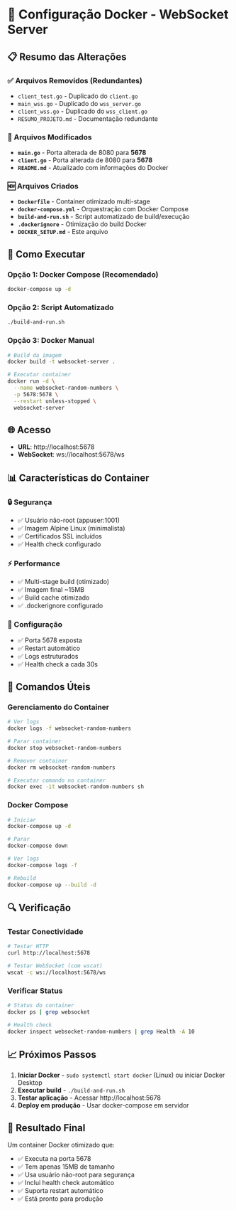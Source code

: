 # 🐳 Configuração Docker - WebSocket Server

## 📋 Resumo das Alterações

### ✅ Arquivos Removidos (Redundantes)
- `client_test.go` - Duplicado do `client.go`
- `main_wss.go` - Duplicado do `wss_server.go`
- `client_wss.go` - Duplicado do `wss_client.go`
- `RESUMO_PROJETO.md` - Documentação redundante

### 🔧 Arquivos Modificados
- **`main.go`** - Porta alterada de 8080 para **5678**
- **`client.go`** - Porta alterada de 8080 para **5678**
- **`README.md`** - Atualizado com informações do Docker

### 🆕 Arquivos Criados
- **`Dockerfile`** - Container otimizado multi-stage
- **`docker-compose.yml`** - Orquestração com Docker Compose
- **`build-and-run.sh`** - Script automatizado de build/execução
- **`.dockerignore`** - Otimização do build Docker
- **`DOCKER_SETUP.md`** - Este arquivo

## 🚀 Como Executar

### Opção 1: Docker Compose (Recomendado)
```bash
docker-compose up -d
```

### Opção 2: Script Automatizado
```bash
./build-and-run.sh
```

### Opção 3: Docker Manual
```bash
# Build da imagem
docker build -t websocket-server .

# Executar container
docker run -d \
  --name websocket-random-numbers \
  -p 5678:5678 \
  --restart unless-stopped \
  websocket-server
```

## 🌐 Acesso
- **URL**: http://localhost:5678
- **WebSocket**: ws://localhost:5678/ws

## 📊 Características do Container

### 🔒 Segurança
- ✅ Usuário não-root (appuser:1001)
- ✅ Imagem Alpine Linux (minimalista)
- ✅ Certificados SSL incluídos
- ✅ Health check configurado

### ⚡ Performance
- ✅ Multi-stage build (otimizado)
- ✅ Imagem final ~15MB
- ✅ Build cache otimizado
- ✅ .dockerignore configurado

### 🔧 Configuração
- ✅ Porta 5678 exposta
- ✅ Restart automático
- ✅ Logs estruturados
- ✅ Health check a cada 30s

## 📝 Comandos Úteis

### Gerenciamento do Container
```bash
# Ver logs
docker logs -f websocket-random-numbers

# Parar container
docker stop websocket-random-numbers

# Remover container
docker rm websocket-random-numbers

# Executar comando no container
docker exec -it websocket-random-numbers sh
```

### Docker Compose
```bash
# Iniciar
docker-compose up -d

# Parar
docker-compose down

# Ver logs
docker-compose logs -f

# Rebuild
docker-compose up --build -d
```

## 🔍 Verificação

### Testar Conectividade
```bash
# Testar HTTP
curl http://localhost:5678

# Testar WebSocket (com wscat)
wscat -c ws://localhost:5678/ws
```

### Verificar Status
```bash
# Status do container
docker ps | grep websocket

# Health check
docker inspect websocket-random-numbers | grep Health -A 10
```

## 📈 Próximos Passos

1. **Iniciar Docker** - `sudo systemctl start docker` (Linux) ou iniciar Docker Desktop
2. **Executar build** - `./build-and-run.sh`
3. **Testar aplicação** - Acessar http://localhost:5678
4. **Deploy em produção** - Usar docker-compose em servidor

## 🎯 Resultado Final

Um container Docker otimizado que:
- ✅ Executa na porta 5678
- ✅ Tem apenas 15MB de tamanho
- ✅ Usa usuário não-root para segurança
- ✅ Inclui health check automático
- ✅ Suporta restart automático
- ✅ Está pronto para produção
